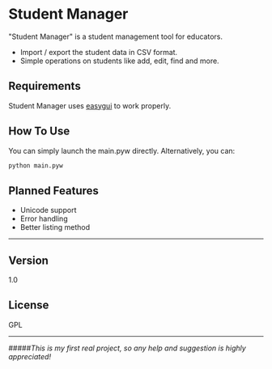 Student Manager
===============

"Student Manager" is a student management tool for educators.

  - Import / export the student data in CSV format.
  - Simple operations on students like add, edit, find and more.


Requirements
------------

Student Manager uses [easygui] to work properly.


How To Use
----------
You can simply launch the main.pyw directly. Alternatively, you can:
```sh
python main.pyw
```

Planned Features
----------------
 * Unicode support
 * Error handling
 * Better listing method
 
----
Version
-------

1.0

License
-------
GPL


----
#####*This is my first real project, so any help and suggestion is highly appreciated!*

[easygui]:http://easygui.sourceforge.net/
